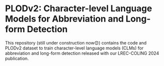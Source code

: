 # PLODv2: Character-level Language Models for Abbreviation and Long-form Detection
This repository (still under construction now😊) contains the code and PLODv2 dataset to train character-level language models (CLMs) for abbreviation and long-form detection released with our LREC-COLING 2024 publication.
